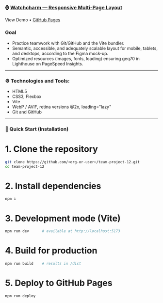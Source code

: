 ### ⌚ [Watchcharm — Responsive Multi-Page Layout](https://olenkachovgun.github.io/team-project-12/)
View Demo • [GitHub Pages](https://github.com/olenkachovgun/team-project-12)

### Goal
- Practice teamwork with Git/GitHub and the Vite bundler.
- Semantic, accessible, and adequately scalable layout for mobile, tablets, and desktops, according to the Figma mock-up.
- Optimized resources (images, fonts, loading) ensuring geq70 in Lighthouse on PageSpeed Insights.
---

### ⚙️ Technologies and Tools:
- HTML5
- CSS3, Flexbox
- Vite
- WebP / AVIF, retina versions @2x, loading="lazy"
- Git and GitHub
---

### 🦸 Quick Start (Installation)


# 1. Clone the repository
```Bash
git clone https://github.com/<org-or-user>/team-project-12.git
cd team-project-12
```
# 2. Install dependencies
```Bash
npm i
```
# 3. Development mode (Vite)
```Bash
npm run dev      # available at http://localhost:5173
```
# 4. Build for production
```Bash
npm run build    # results in /dist
```
# 5. Deploy to GitHub Pages
```Bash
npm run deploy
```
